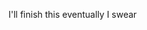<a href="https://github.com/DubyaDude/">
<img alt="" src="https://komarev.com/ghpvc/?username=DubyaDude&style=flat-square">
</a>

I'll finish this eventually I swear
